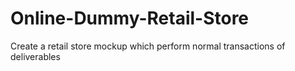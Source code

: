 # Online-Dummy-Retail-Store
Create a retail store mockup which perform normal transactions of deliverables
